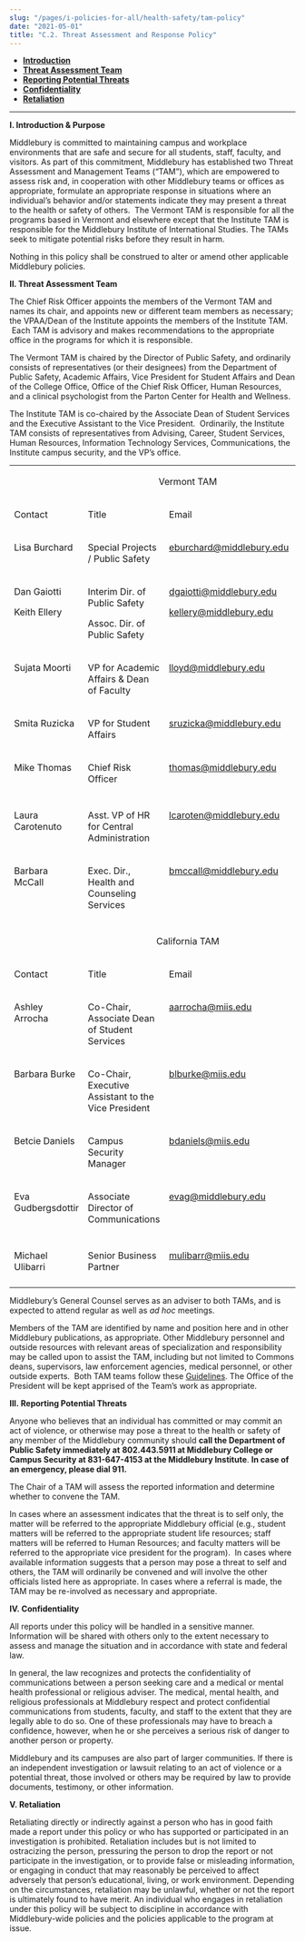 ```yaml
---
slug: "/pages/i-policies-for-all/health-safety/tam-policy"
date: "2021-05-01"
title: "C.2. Threat Assessment and Response Policy"
---
```


- [**Introduction**](#intro)
- [**Threat Assessment Team**](#tam)
- [**Reporting Potential Threats**](#reporting)
- [**Confidentiality**](#confidential)
- [**Retaliation**](#retaliation)

---

**<a name="intro" id="intro"></a>I. Introduction & Purpose**

Middlebury is committed to maintaining campus and workplace environments that are safe and secure for all students, staff, faculty, and visitors. As part of this commitment, Middlebury has established two Threat Assessment and Management Teams (“TAM”), which are empowered to assess risk and, in cooperation with other Middlebury teams or offices as appropriate, formulate an appropriate response in situations where an individual’s behavior and/or statements indicate they may present a threat to the health or safety of others.  The Vermont TAM is responsible for all the programs based in Vermont and elsewhere except that the Institute TAM is responsible for the Middlebury Institute of International Studies. The TAMs seek to mitigate potential risks before they result in harm.

Nothing in this policy shall be construed to alter or amend other applicable Middlebury policies.

**<a name="tam" id="tam"></a>II. Threat Assessment Team**

The Chief Risk Officer appoints the members of the Vermont TAM and names its chair, and appoints new or different team members as necessary; the VPAA/Dean of the Institute appoints the members of the Institute TAM.  Each TAM is advisory and makes recommendations to the appropriate office in the programs for which it is responsible.

The Vermont TAM is chaired by the Director of Public Safety, and ordinarily consists of representatives (or their designees) from the Department of Public Safety, Academic Affairs, Vice President for Student Affairs and Dean of the College Office, Office of the Chief Risk Officer, Human Resources, and a clinical psychologist from the Parton Center for Health and Wellness.

The Institute TAM is co-chaired by the Associate Dean of Student Services and the Executive Assistant to the Vice President.  Ordinarily, the Institute TAM consists of representatives from Advising, Career, Student Services, Human Resources, Information Technology Services, Communications, the Institute campus security, and the VP’s office.

<table style="margin: 2% auto;">

<tbody>

<tr>

<td colspan="4" width="622" style="text-align:center;">

Vermont TAM

</td>

</tr>

<tr>

<td width="120">

Contact

</td>

<td width="264">

Title

</td>

<td width="152">

Email

</td>

<td width="87">

Phone

</td>

</tr>

<tr>

<td width="120" valign="top">

Lisa Burchard

</td>

<td width="264" valign="top">

Special Projects / Public Safety

</td>

<td width="152" valign="top">

<span>[eburchard@middlebury.edu](mailto:eburchard@middlebury.edu)</span>

</td>

<td width="87" valign="top">

802.443.5241

</td>

</tr>

<tr>

<td width="120" valign="top">

Dan Gaiotti

Keith Ellery

</td>

<td width="264" valign="top">

Interim Dir. of Public Safety

Assoc. Dir. of Public Safety

</td>

<td width="152" valign="top">

<span>[dgaiotti@middlebury.edu](mailto:dgaiotti@middlebury.edu)</span>

[kellery@middlebury.edu](mailto:kellery@middlebury.edu)

</td>

<td width="87" valign="top">

802.443.5873

802.443.5216

</td>

</tr>

<tr>

<td width="120" valign="top">

Sujata Moorti

</td>

<td width="264" valign="top">

VP for Academic Affairs & Dean of Faculty

</td>

<td width="152" valign="top">

<span>[lloyd@middlebury.edu](mailto:lloyd@middlebury.edu)</span>

</td>

<td width="87" valign="top">

802.443.5735

</td>

</tr>

<tr>

<td width="120" valign="top">

Smita Ruzicka

</td>

<td width="264" valign="top">

VP for Student Affairs

</td>

<td width="152" valign="top">

[sruzicka@middlebury.edu](mailto:sruzicka@middlebury.edu)

</td>

<td width="87" valign="top">

802.443.2465

</td>

</tr>

<tr>

<td width="120" valign="top">

Mike Thomas

</td>

<td width="264" valign="top">

Chief Risk Officer

</td>

<td width="152" valign="top">

[thomas@middlebury.edu](mailto:thomas@middlebury.edu)

</td>

<td width="87" valign="top">

802.443.5551

</td>

</tr>

<tr>

<td width="120" valign="top"></td>

<td width="264" valign="top"></td>

<td width="152" valign="top"></td>

<td width="87" valign="top"></td>

</tr>

<tr>

<td width="120" valign="top">

Laura Carotenuto

</td>

<td width="264" valign="top">

<span>Asst. VP of HR for Central Administration</span><span></span>

</td>

<td width="152" valign="top">

<span>[lcaroten@middlebury.edu](mailto:lcaroten@middlebury.edu)</span>

</td>

<td width="87" valign="top">

802.443.2012

</td>

</tr>

<tr>

<td width="120" valign="top">

Barbara McCall

</td>

<td width="264" valign="top">

Exec. Dir., <span>Health and Counseling Services</span>

</td>

<td width="152" valign="top">

<span>[bmccall@middlebury.edu](mailto:bmccall@middlebury.edu)</span>

</td>

<td width="87" valign="top">

802.443.5361

</td>

</tr>

<tr>

<td colspan="4" width="622" valign="top"></td>

</tr>

<tr>

<td colspan="4" width="622" style="text-align:center;">

California TAM

</td>

</tr>

<tr>

<td width="120">

Contact

</td>

<td width="264">

Title

</td>

<td width="152">

Email

</td>

<td width="87">

Phone

</td>

</tr>

<tr>

<td width="120" valign="top">

Ashley Arrocha

</td>

<td width="264" valign="top">

Co-Chair, Associate Dean of Student Services

</td>

<td width="152" valign="top">

[aarrocha@miis.edu](mailto:aarrocha@miis.edu)

</td>

<td width="87" valign="top">

831.647.4654

</td>

</tr>

<tr>

<td width="120" valign="top">

Barbara Burke

</td>

<td width="264" valign="top">

Co-Chair, Executive Assistant to the Vice President

</td>

<td width="152" valign="top">

[blburke@miis.edu](mailto:blburke@miis.edu)

</td>

<td width="87" valign="top">

831.647.3513

</td>

</tr>

<tr>

<td width="120" valign="top">

Betcie Daniels

</td>

<td width="264" valign="top">

Campus Security Manager

</td>

<td width="152" valign="top">

[bdaniels@miis.edu](mailto:bdaniels@miis.edu)<span></span>

</td>

<td width="87" valign="top">

831.647.4153

</td>

</tr>

<tr>

<td width="120" valign="top">

Eva Gudbergsdottir

</td>

<td width="264" valign="top">

Associate Director of Communications

</td>

<td width="152" valign="top">

[evag@middlebury.edu](mailto:evaj@middlebury.edu)

</td>

<td width="87" valign="top">

831.647.6606

</td>

</tr>

<tr>

<td width="120" valign="top"></td>

<td width="264" valign="top"></td>

<td width="152" valign="top"></td>

<td width="87" valign="top"></td>

</tr>

<tr>

<td width="120" valign="top">

Michael Ulibarri

</td>

<td width="264" valign="top">

Senior Business Partner

</td>

<td width="152" valign="top">

[mulibarr@miis.edu](mailto:mulibarr@miis.edu)<span></span>

</td>

<td width="87" valign="top">

831.647.6404

</td>

</tr>

<tr>

<td width="120" valign="top"></td>

<td width="264" valign="top"></td>

<td width="152" valign="top"></td>

<td width="87" valign="top"></td>

</tr>

</tbody>

</table>

Middlebury’s General Counsel serves as an adviser to both TAMs, and is expected to attend regular as well as _ad hoc_ meetings.

Members of the TAM are identified by name and position here and in other Middlebury publications, as appropriate. Other Middlebury personnel and outside resources with relevant areas of specialization and responsibility may be called upon to assist the TAM, including but not limited to Commons deans, supervisors, law enforcement agencies, medical personnel, or other outside experts.  Both TAM teams follow these [Guidelines](https://www.middlebury.edu/system/files/media/Guidelines%20for%20TAM%20Activities%208-7-18.pdf). The Office of the President will be kept apprised of the Team’s work as appropriate.

**<a name="reporting" id="reporting"></a>III. Reporting Potential Threats**

Anyone who believes that an individual has committed or may commit an act of violence, or otherwise may pose a threat to the health or safety of any member of the Middlebury community should **call the Department of Public Safety immediately at** **802.443.5911 at Middlebury College or Campus Security at 831-647-4153 at the Middlebury Institute**. **In case of an emergency, please dial 911.**

The Chair of a TAM will assess the reported information and determine whether to convene the TAM.

In cases where an assessment indicates that the threat is to self only, the matter will be referred to the appropriate Middlebury official (e.g., student matters will be referred to the appropriate student life resources; staff matters will be referred to Human Resources; and faculty matters will be referred to the appropriate vice president for the program).  In cases where available information suggests that a person may pose a threat to self and others, the TAM will ordinarily be convened and will involve the other officials listed here as appropriate. In cases where a referral is made, the TAM may be re-involved as necessary and appropriate.

**<a name="confidential" id="confidential"></a>IV. Confidentiality**

All reports under this policy will be handled in a sensitive manner. Information will be shared with others only to the extent necessary to assess and manage the situation and in accordance with state and federal law.

In general, the law recognizes and protects the confidentiality of communications between a person seeking care and a medical or mental health professional or religious adviser. The medical, mental health, and religious professionals at Middlebury respect and protect confidential communications from students, faculty, and staff to the extent that they are legally able to do so. One of these professionals may have to breach a confidence, however, when he or she perceives a serious risk of danger to another person or property.

Middlebury and its campuses are also part of larger communities. If there is an independent investigation or lawsuit relating to an act of violence or a potential threat, those involved or others may be required by law to provide documents, testimony, or other information.

**<a name="retaliation" id="retaliation"></a>V. Retaliation**

Retaliating directly or indirectly against a person who has in good faith made a report under this policy or who has supported or participated in an investigation is prohibited. Retaliation includes but is not limited to ostracizing the person, pressuring the person to drop the report or not participate in the investigation, or to provide false or misleading information, or engaging in conduct that may reasonably be perceived to affect adversely that person’s educational, living, or work environment. Depending on the circumstances, retaliation may be unlawful, whether or not the report is ultimately found to have merit. An individual who engages in retaliation under this policy will be subject to discipline in accordance with Middlebury-wide policies and the policies applicable to the program at issue.
